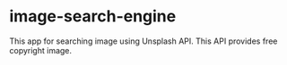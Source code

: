 # image-search-engine
This app for searching image using Unsplash API. This API provides free copyright image.

